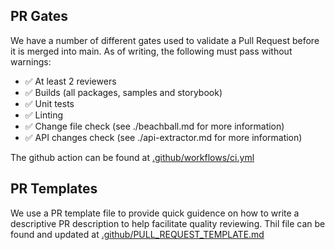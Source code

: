 
## PR Gates
We have a number of different gates used to validate a Pull Request before it is merged into main.
As of writing, the following must pass without warnings:
* ✅ At least 2 reviewers
* ✅ Builds (all packages, samples and storybook)
* ✅ Unit tests
* ✅ Linting
* ✅ Change file check (see ./beachball.md for more information)
* ✅ API changes check (see ./api-extractor.md for more information)

The github action can be found at [.github/workflows/ci.yml](https://github.com/Azure/communication-ui-sdk/blob/main/.github/workflows/ci.yml)

## PR Templates
We use a PR template file to provide quick guidence on how to write a descriptive PR description to help facilitate quality reviewing. Thil file can be found and updated at [.github/PULL_REQUEST_TEMPLATE.md](https://github.com/Azure/communication-ui-sdk/blob/main/.github/PULL_REQUEST_TEMPLATE.md)